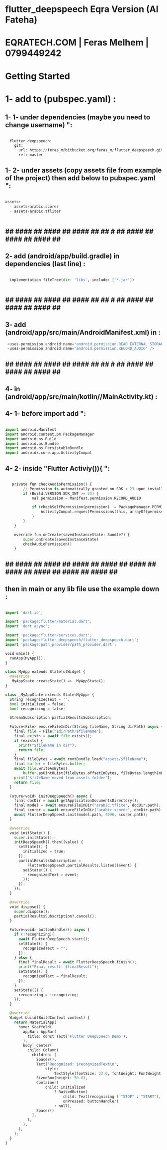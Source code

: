 # flutter_deepspeech Eqra Version (Al Fateha)
# EQRATECH.COM | Feras Melhem | 0799449242
# Getting Started
# 1- add to (pubspec.yaml)  :
  ## 1- 1- under dependencies (maybe you need to change username) ":

```python

  flutter_deepspeech:
    git:
      url: https://feras_m@bitbucket.org/feras_m/flutter_deepspeech.git
      ref: master
```
  ## 1- 2- under assets (copy assets file from example of the project) then add below to pubspec.yaml ":
  ```python
  
  assets:
    - assets/arabic.scorer
    - assets/arabic.tfliter
    
```

## ## #### ## #### ## #### ## ## # ## #### ## #### ## #### ## ##
## 2- add (android/app/build.gradle) in dependencies (last line) :

```python

  implementation fileTree(dir: 'libs', include: ['*.jar'])
  
```

## ## #### ## #### ## #### ## ## # ## #### ## #### ## #### ## ##


## 3- add (android/app/src/main/AndroidManifest.xml) in <manifest> :


```python
 <uses-permission android:name="android.permission.READ_EXTERNAL_STORAGE" />
 <uses-permission android:name="android.permission.RECORD_AUDIO" />
```

## ## #### ## #### ## #### ## ## # ## #### ## #### ## #### ## ##


## 4- in (android/app/src/main/kotlin/<project name>/MainActivity.kt) :
  ## 4- 1- before import add ":
```python

import android.Manifest
import android.content.pm.PackageManager
import android.os.Build
import android.os.Bundle
import android.os.PersistableBundle
import androidx.core.app.ActivityCompat
```
  ## 4- 2- inside "Flutter Activiy()){ ":
```python

   private fun checkAudioPermission() {
        // Permission is automatically granted on SDK < 23 upon installation.
        if (Build.VERSION.SDK_INT >= 23) {
            val permission = Manifest.permission.RECORD_AUDIO

            if (checkSelfPermission(permission) != PackageManager.PERMISSION_GRANTED) {
                ActivityCompat.requestPermissions(this, arrayOf(permission), 3)
            }
        }
    }

    override fun onCreate(savedInstanceState: Bundle?) {
        super.onCreate(savedInstanceState)
        checkAudioPermission()
    }
```
## ## #### ## #### ## #### ## #### ## #### ## #### ## #### ## #### ## #### ## ##
## then in main or any lib file use the example down :

```python

import 'dart:io';

import 'package:flutter/material.dart';
import 'dart:async';

import 'package:flutter/services.dart';
import 'package:flutter_deepspeech/flutter_deepspeech.dart';
import 'package:path_provider/path_provider.dart';

void main() {
  runApp(MyApp());
}

class MyApp extends StatefulWidget {
  @override
  _MyAppState createState() => _MyAppState();
}

class _MyAppState extends State<MyApp> {
  String recognizedText = '';
  bool initialized = false;
  bool recognizing = false;

  StreamSubscription partialResultsSubscription;

  Future<File> ensureFileInDir(String fileName, String dirPath) async {
    final file = File("$dirPath/$fileName");
    final exists = await file.exists();
    if (exists) {
      print("$fileName in dir");
      return file;
    }
    final fileBytes = await rootBundle.load("assets/$fileName");
    final buffer = fileBytes.buffer;
    await file.writeAsBytes(
        buffer.asUint8List(fileBytes.offsetInBytes, fileBytes.lengthInBytes));
    print("$fileName moved from assets folder");
    return file;
  }

  Future<void> initDeepSpeech() async {
    final docDir = await getApplicationDocumentsDirectory();
    final model = await ensureFileInDir("arabic.tflite", docDir.path);
    final scorer = await ensureFileInDir("arabic.scorer", docDir.path);
    await FlutterDeepSpeech.init(model.path, 4096, scorer.path);
  }

  @override
  void initState() {
    super.initState();
    initDeepSpeech().then((value) {
      setState(() {
        initialized = true;
      });
      partialResultsSubscription =
          FlutterDeepSpeech.partialResults.listen((event) {
        setState(() {
          recognizedText = event;
        });
      });
    });
  }

  @override
  void dispose() {
    super.dispose();
    partialResultsSubscription?.cancel();
  }

  Future<void> buttonHandler() async {
    if (!recognizing){
      await FlutterDeepSpeech.start();
      setState(() {
        recognizedText = "";
      });
    } else {
      final finalResult = await FlutterDeepSpeech.finish();
      print("Final result: $finalResult");
      setState(() {
        recognizedText = finalResult;
      });
    }
    setState(() {
      recognizing = !recognizing;
    });
  }

  @override
  Widget build(BuildContext context) {
    return MaterialApp(
      home: Scaffold(
        appBar: AppBar(
          title: const Text('Flutter DeepSpeech Demo'),
        ),
        body: Center(
          child: Column(
            children: [
              Spacer(),
              Text('Recognized: $recognizedText\n',
                  style:
                      TextStyle(fontSize: 23.0, fontWeight: FontWeight.bold)),
              SizedBox(height: 50.0),
              Container(
                  child: initialized
                      ? RaisedButton(
                          child: Text(recognizing ? "STOP" : "START"),
                          onPressed: buttonHandler)
                      : null),
              Spacer()
            ],
          ),
        ),
      ),
    );
  }
}
```